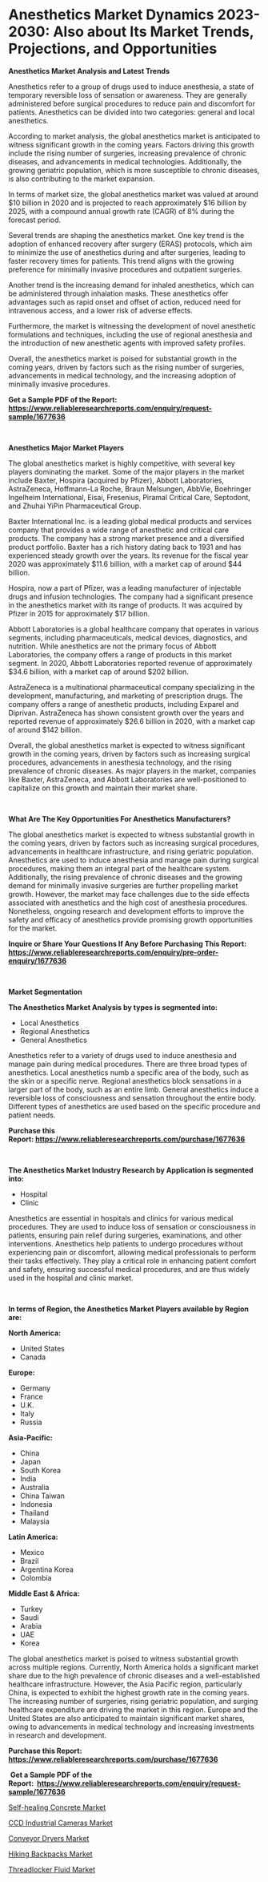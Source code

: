 <p><h1>Anesthetics Market Dynamics 2023-2030: Also about Its Market Trends, Projections, and Opportunities</h1></p><p><strong>Anesthetics Market Analysis and Latest Trends</strong></p>
<p><p>Anesthetics refer to a group of drugs used to induce anesthesia, a state of temporary reversible loss of sensation or awareness. They are generally administered before surgical procedures to reduce pain and discomfort for patients. Anesthetics can be divided into two categories: general and local anesthetics.</p><p>According to market analysis, the global anesthetics market is anticipated to witness significant growth in the coming years. Factors driving this growth include the rising number of surgeries, increasing prevalence of chronic diseases, and advancements in medical technologies. Additionally, the growing geriatric population, which is more susceptible to chronic diseases, is also contributing to the market expansion.</p><p>In terms of market size, the global anesthetics market was valued at around $10 billion in 2020 and is projected to reach approximately $16 billion by 2025, with a compound annual growth rate (CAGR) of 8% during the forecast period.</p><p>Several trends are shaping the anesthetics market. One key trend is the adoption of enhanced recovery after surgery (ERAS) protocols, which aim to minimize the use of anesthetics during and after surgeries, leading to faster recovery times for patients. This trend aligns with the growing preference for minimally invasive procedures and outpatient surgeries.</p><p>Another trend is the increasing demand for inhaled anesthetics, which can be administered through inhalation masks. These anesthetics offer advantages such as rapid onset and offset of action, reduced need for intravenous access, and a lower risk of adverse effects.</p><p>Furthermore, the market is witnessing the development of novel anesthetic formulations and techniques, including the use of regional anesthesia and the introduction of new anesthetic agents with improved safety profiles.</p><p>Overall, the anesthetics market is poised for substantial growth in the coming years, driven by factors such as the rising number of surgeries, advancements in medical technology, and the increasing adoption of minimally invasive procedures.</p></p>
<p><strong>Get a Sample PDF of the Report:&nbsp; <a href="https://www.reliableresearchreports.com/enquiry/request-sample/1677636">https://www.reliableresearchreports.com/enquiry/request-sample/1677636</a></strong></p>
<p>&nbsp;</p>
<p><strong>Anesthetics Major Market Players</strong></p>
<p><p>The global anesthetics market is highly competitive, with several key players dominating the market. Some of the major players in the market include Baxter, Hospira (acquired by Pfizer), Abbott Laboratories, AstraZeneca, Hoffmann-La Roche, Braun Melsungen, AbbVie, Boehringer Ingelheim International, Eisai, Fresenius, Piramal Critical Care, Septodont, and Zhuhai YiPin Pharmaceutical Group.</p><p>Baxter International Inc. is a leading global medical products and services company that provides a wide range of anesthetic and critical care products. The company has a strong market presence and a diversified product portfolio. Baxter has a rich history dating back to 1931 and has experienced steady growth over the years. Its revenue for the fiscal year 2020 was approximately $11.6 billion, with a market cap of around $44 billion.</p><p>Hospira, now a part of Pfizer, was a leading manufacturer of injectable drugs and infusion technologies. The company had a significant presence in the anesthetics market with its range of products. It was acquired by Pfizer in 2015 for approximately $17 billion.</p><p>Abbott Laboratories is a global healthcare company that operates in various segments, including pharmaceuticals, medical devices, diagnostics, and nutrition. While anesthetics are not the primary focus of Abbott Laboratories, the company offers a range of products in this market segment. In 2020, Abbott Laboratories reported revenue of approximately $34.6 billion, with a market cap of around $202 billion.</p><p>AstraZeneca is a multinational pharmaceutical company specializing in the development, manufacturing, and marketing of prescription drugs. The company offers a range of anesthetic products, including Exparel and Diprivan. AstraZeneca has shown consistent growth over the years and reported revenue of approximately $26.6 billion in 2020, with a market cap of around $142 billion.</p><p>Overall, the global anesthetics market is expected to witness significant growth in the coming years, driven by factors such as increasing surgical procedures, advancements in anesthesia technology, and the rising prevalence of chronic diseases. As major players in the market, companies like Baxter, AstraZeneca, and Abbott Laboratories are well-positioned to capitalize on this growth and maintain their market share.</p></p>
<p>&nbsp;</p>
<p><strong>What Are The Key Opportunities For Anesthetics Manufacturers?</strong></p>
<p><p>The global anesthetics market is expected to witness substantial growth in the coming years, driven by factors such as increasing surgical procedures, advancements in healthcare infrastructure, and rising geriatric population. Anesthetics are used to induce anesthesia and manage pain during surgical procedures, making them an integral part of the healthcare system. Additionally, the rising prevalence of chronic diseases and the growing demand for minimally invasive surgeries are further propelling market growth. However, the market may face challenges due to the side effects associated with anesthetics and the high cost of anesthesia procedures. Nonetheless, ongoing research and development efforts to improve the safety and efficacy of anesthetics provide promising growth opportunities for the market.</p></p>
<p><strong>Inquire or Share Your Questions If Any Before Purchasing This Report: <a href="https://www.reliableresearchreports.com/enquiry/pre-order-enquiry/1677636">https://www.reliableresearchreports.com/enquiry/pre-order-enquiry/1677636</a></strong></p>
<p>&nbsp;</p>
<p><strong>Market Segmentation</strong></p>
<p><strong>The Anesthetics Market Analysis by types is segmented into:</strong></p>
<p><ul><li>Local Anesthetics</li><li>Regional Anesthetics</li><li>General Anesthetics</li></ul></p>
<p><p>Anesthetics refer to a variety of drugs used to induce anesthesia and manage pain during medical procedures. There are three broad types of anesthetics. Local anesthetics numb a specific area of the body, such as the skin or a specific nerve. Regional anesthetics block sensations in a larger part of the body, such as an entire limb. General anesthetics induce a reversible loss of consciousness and sensation throughout the entire body. Different types of anesthetics are used based on the specific procedure and patient needs.</p></p>
<p><strong>Purchase this Report:&nbsp;<a href="https://www.reliableresearchreports.com/purchase/1677636">https://www.reliableresearchreports.com/purchase/1677636</a></strong></p>
<p>&nbsp;</p>
<p><strong>The Anesthetics Market Industry Research by Application is segmented into:</strong></p>
<p><ul><li>Hospital</li><li>Clinic</li></ul></p>
<p><p>Anesthetics are essential in hospitals and clinics for various medical procedures. They are used to induce loss of sensation or consciousness in patients, ensuring pain relief during surgeries, examinations, and other interventions. Anesthetics help patients to undergo procedures without experiencing pain or discomfort, allowing medical professionals to perform their tasks effectively. They play a critical role in enhancing patient comfort and safety, ensuring successful medical procedures, and are thus widely used in the hospital and clinic market.</p></p>
<p>&nbsp;</p>
<p><strong>In terms of Region, the Anesthetics Market Players available by Region are:</strong></p>
<p>
    <p> <strong> North America: </strong>
        <ul>
            <li>United States</li>
            <li>Canada</li>
        </ul>
        </p> 
    <p> <strong> Europe: </strong>
        <ul>
            <li>Germany</li>
            <li>France</li>
            <li>U.K.</li>
            <li>Italy</li>
            <li>Russia</li>
        </ul>
        </p> 
    <p> <strong> Asia-Pacific: </strong>
        <ul>
            <li>China</li>
            <li>Japan</li>
            <li>South Korea</li>
            <li>India</li>
            <li>Australia</li>
            <li>China Taiwan</li>
            <li>Indonesia</li>
            <li>Thailand</li>
            <li>Malaysia</li>
        </ul>
        </p> 
    <p> <strong> Latin America: </strong>
        <ul>
            <li>Mexico</li>
            <li>Brazil</li>
            <li>Argentina Korea</li>
            <li>Colombia</li>
        </ul>
        </p> 
    <p> <strong> Middle East & Africa: </strong>
        <ul>
            <li>Turkey</li>
            <li>Saudi</li>
            <li>Arabia</li>
            <li>UAE</li>
            <li>Korea</li>
        </ul>
    </p>
    </p>
<p><p>The global anesthetics market is poised to witness substantial growth across multiple regions. Currently, North America holds a significant market share due to the high prevalence of chronic diseases and a well-established healthcare infrastructure. However, the Asia Pacific region, particularly China, is expected to exhibit the highest growth rate in the coming years. The increasing number of surgeries, rising geriatric population, and surging healthcare expenditure are driving the market in this region. Europe and the United States are also anticipated to maintain significant market shares, owing to advancements in medical technology and increasing investments in research and development.</p></p>
<p><strong>Purchase this Report: <a href="https://www.reliableresearchreports.com/purchase/1677636">https://www.reliableresearchreports.com/purchase/1677636</a></strong></p>
<p>&nbsp;<strong>Get a Sample PDF of the Report:&nbsp;&nbsp;<a href="https://www.reliableresearchreports.com/enquiry/request-sample/1677636">https://www.reliableresearchreports.com/enquiry/request-sample/1677636</a></strong></p>
<p><strong></strong></p>
<p><p><a href="https://github.com/Chiragrp26/Market-Research-Report-List-1/blob/main/self-healing-concrete-market.md">Self-healing Concrete Market</a></p><p><a href="https://github.com/AKSHATREPORTPRIME/Market-Research-Report-List-1/blob/main/ccd-industrial-cameras-market.md">CCD Industrial Cameras Market</a></p><p><a href="https://www.linkedin.com/pulse/conveyor-dryers-market-size-2023-2030/">Conveyor Dryers Market</a></p><p><a href="https://medium.com/@ebbaeffertz1951/hiking-backpacks-market-furnishes-information-on-market-share-market-trends-and-market-growth-521b7055fc4f">Hiking Backpacks Market</a></p><p><a href="https://issuu.com/reportprime-2/docs/threadlocker-fluid-market-size-2030.pptx?fr=xKAE9_zU1NQ">Threadlocker Fluid Market</a></p></p>
